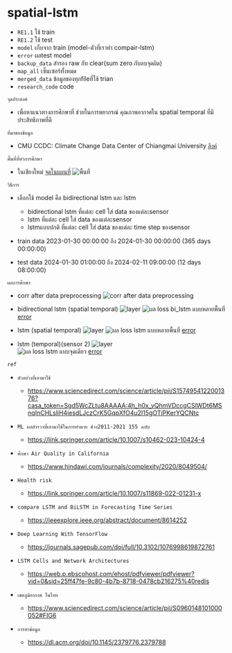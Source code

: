 # spatial-lstm
- `RE1.1`             ใช้ train
- `RE1.2`             ใช้ test
- `model`             เก็บจาก train (model-ตัวที่เราทำ compair-lstm)
- `error`             ผลtest model
- `backup_data`       สำรอง raw กับ clear(sum zero กับลบจุดผิด)
- `map_all`           เซ็นเซอร์ทั้งหมด
- `merged_data`       ข้อมูลของทุกfileที่ใช้ trian
- `research_code`     code

`จุดประสงค์`
  - เพื่อหาแนวทางการศึกษาที่ ช่วยในการพยากรณ์ คุณภาพอากาศใน spatial temporal ที่มีประสิทธิภาพที่ดี

`ที่มาของข้อมูล`
  - CMU CCDC: Climate Change Data Center of Chiangmai University [ลิงค์](https://www.cmuccdc.org/download/)

`พื้นที่ที่ทำการศึกษา`
  - ในเชียงใหม่ [จุดในแผนที่](map_sensor.html)
    ![พื้นที่](fig/area.png) 

`วิธีการ`
  - เลือกใช้ model คือ bidirectional lstm และ lstm 
    - bidirectional lstm ที่แต่ละ cell ใส่ data ของแต่ละsensor 
    - lstm ที่แต่ละ cell ใส่ data ของแต่ละsensor
    - lstmแบบปกติ ที่แต่ละ cell ใส่ data ของแต่ละ time step ของsensor

  - train data 2023-01-30 00:00:00 ถึง 2024-01-30 00:00:00 (365 days 00:00:00)
  - test data 2024-01-30 01:00:00 ถึง 2024-02-11 09:00:00 (12 days 08:00:00)

`ผลการศึกษา`
  - corr after data preprocessing
    ![corr after data preprocessing](fig/correlation.png)

  - bidirectional lstm (spatial temporal) 
    ![layer](fig/layer1.png)
    ![ผล loss bi_lstm แบบหลายพื้นที่](fig/1.png)
    [error](error/error_metrics_1.txt)

  - lstm (spatial temporal) 
    ![layer](fig/layer2.png)
    ![ผล loss lstm แบบหลายพื้นที่](fig/2.png)
    [error](error/error_metrics_1point.txt)

  - lstm (temporal)(sensor 2)
    ![layer](fig/layer3.png)   
    ![ผล loss lstm แบบจุดเดียว](fig/3.png)
    [error](error/error_metrics_2.txt)
    
`ref`
  - `ตัวอย่างที่เอามาใช้`
    - https://www.sciencedirect.com/science/article/pii/S1574954122001376?casa_token=Sgd5WcZLtu8AAAAA:4h_h0x_vQhmVDccgCSlWDt6MSnqInCHLsliH4iesdLJczCrK5GqpXfO4u2I15gOTiPKerYQCNtc

  - `ML ผลสำรวจที่เอามาใช้ในการทำนาย ช่วง2011-2021 155 ฉบับ`
    - https://link.springer.com/article/10.1007/s10462-023-10424-4

  - `ศึกษา Air Quality in California`
    - https://www.hindawi.com/journals/complexity/2020/8049504/

  - `Health risk`
    - https://link.springer.com/article/10.1007/s11869-022-01231-x

  - `compare LSTM and BiLSTM in Forecasting Time Series`
    - https://ieeexplore.ieee.org/abstract/document/8614252

  - `Deep Learning With TensorFlow`
    - https://journals.sagepub.com/doi/full/10.3102/1076998619872761

  - `LSTM Cells and Network Architectures `
    - https://web.p.ebscohost.com/ehost/pdfviewer/pdfviewer?vid=0&sid=25ff47fe-9c80-4b7b-8718-0478cb216275%40redis
   
  - `เขตภูมิอากาศ ในไทย`
    - https://www.sciencedirect.com/science/article/pii/S0960148101000052#FIG6

  - `การทำข้อมูล`
    - https://dl.acm.org/doi/10.1145/2379776.2379788
